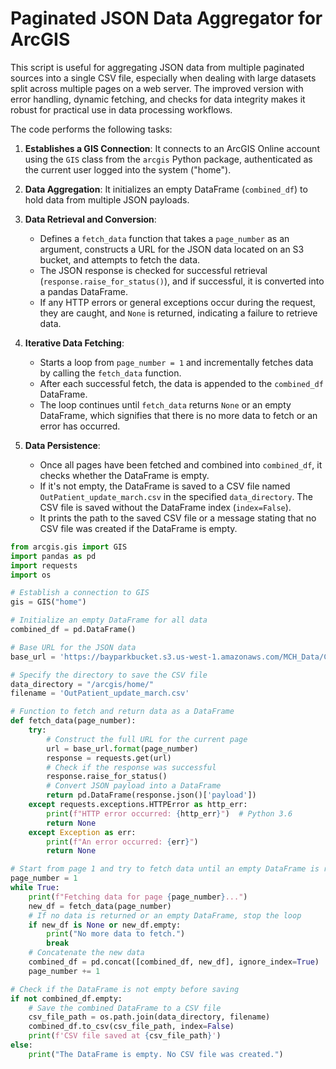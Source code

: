 # Paginated JSON Data Aggregator for ArcGIS

This script is useful for aggregating JSON data from multiple paginated sources into a single CSV file, especially when dealing with large datasets split across multiple pages on a web server. The improved version with error handling, dynamic fetching, and checks for data integrity makes it robust for practical use in data processing workflows.

The code performs the following tasks:

1. **Establishes a GIS Connection**: It connects to an ArcGIS Online account using the `GIS` class from the `arcgis` Python package, authenticated as the current user logged into the system ("home").

2. **Data Aggregation**: It initializes an empty DataFrame (`combined_df`) to hold data from multiple JSON payloads.

3. **Data Retrieval and Conversion**:
   - Defines a `fetch_data` function that takes a `page_number` as an argument, constructs a URL for the JSON data located on an S3 bucket, and attempts to fetch the data.
   - The JSON response is checked for successful retrieval (`response.raise_for_status()`), and if successful, it is converted into a pandas DataFrame.
   - If any HTTP errors or general exceptions occur during the request, they are caught, and `None` is returned, indicating a failure to retrieve data.

4. **Iterative Data Fetching**:
   - Starts a loop from `page_number = 1` and incrementally fetches data by calling the `fetch_data` function. 
   - After each successful fetch, the data is appended to the `combined_df` DataFrame.
   - The loop continues until `fetch_data` returns `None` or an empty DataFrame, which signifies that there is no more data to fetch or an error has occurred.

5. **Data Persistence**:
   - Once all pages have been fetched and combined into `combined_df`, it checks whether the DataFrame is empty.
   - If it's not empty, the DataFrame is saved to a CSV file named `OutPatient_update_march.csv` in the specified `data_directory`. The CSV file is saved without the DataFrame index (`index=False`).
   - It prints the path to the saved CSV file or a message stating that no CSV file was created if the DataFrame is empty.

```python
from arcgis.gis import GIS
import pandas as pd
import requests
import os

# Establish a connection to GIS
gis = GIS("home")

# Initialize an empty DataFrame for all data
combined_df = pd.DataFrame()

# Base URL for the JSON data
base_url = 'https://bayparkbucket.s3.us-west-1.amazonaws.com/MCH_Data/CancerCenters/OutPatient_update_page{}.txt'

# Specify the directory to save the CSV file
data_directory = "/arcgis/home/"
filename = 'OutPatient_update_march.csv'

# Function to fetch and return data as a DataFrame
def fetch_data(page_number):
    try:
        # Construct the full URL for the current page
        url = base_url.format(page_number)
        response = requests.get(url)
        # Check if the response was successful
        response.raise_for_status()
        # Convert JSON payload into a DataFrame
        return pd.DataFrame(response.json()['payload'])
    except requests.exceptions.HTTPError as http_err:
        print(f"HTTP error occurred: {http_err}")  # Python 3.6
        return None
    except Exception as err:
        print(f"An error occurred: {err}")
        return None

# Start from page 1 and try to fetch data until an empty DataFrame is returned
page_number = 1
while True:
    print(f"Fetching data for page {page_number}...")
    new_df = fetch_data(page_number)
    # If no data is returned or an empty DataFrame, stop the loop
    if new_df is None or new_df.empty:
        print("No more data to fetch.")
        break
    # Concatenate the new data
    combined_df = pd.concat([combined_df, new_df], ignore_index=True)
    page_number += 1

# Check if the DataFrame is not empty before saving
if not combined_df.empty:
    # Save the combined DataFrame to a CSV file
    csv_file_path = os.path.join(data_directory, filename)
    combined_df.to_csv(csv_file_path, index=False)
    print(f'CSV file saved at {csv_file_path}')
else:
    print("The DataFrame is empty. No CSV file was created.")
```

